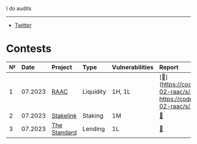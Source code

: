 I do audits

---

- [Twitter](https://x.com/OxDoko)

# Contests 
| № | Date | Project | Type | Vulnerabilities | Report  | Language | Rank |
|:--|:--|:--|:--|:--|:--|:--|:--|
| 1 | 07.2023 | [RAAC](https://codehawks.cyfrin.io/c/2025-02-raac) | Liquidity | 1H, 1L | [📑](https://codehawks.cyfrin.io/c/2025-02-raac/s/1612 , https://codehawks.cyfrin.io/c/2025-02-raac/s/2276) | Solidity | - |
| 2 | 07.2023 | [Stakelink](https://codehawks.cyfrin.io/c/2024-09-stakelink)| Staking | 1M | [📑](https://codehawks.cyfrin.io/c/2024-09-stakelink/s/504) | Solidity | - |
| 3 | 07.2023 | [The Standard](https://codehawks.cyfrin.io/c/2023-12-the-standard) | Lending | 1L | [📑](https://codehawks.cyfrin.io/c/2023-12-the-standard/s/921) | Solidity | - |
